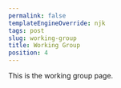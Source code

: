 ```yaml
---
permalink: false
templateEngineOverride: njk
tags: post
slug: working-group
title: Working Group
position: 4
---
```


This is the working group page.